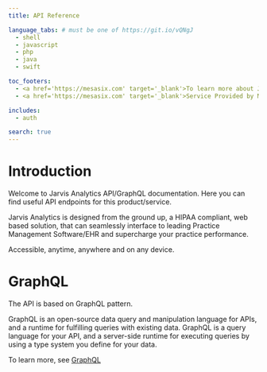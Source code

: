 ```yaml
---
title: API Reference

language_tabs: # must be one of https://git.io/vQNgJ
  - shell
  - javascript
  - php
  - java
  - swift

toc_footers:
  - <a href='https://mesasix.com' target='_blank'>To learn more about Jarvis</a>
  - <a href='https://mesasix.com' target='_blank'>Service Provided by Mesasix</a>

includes:
  - auth

search: true
---
```


# Introduction

Welcome to Jarvis Analytics API/GraphQL documentation. Here you can find useful API endpoints for this product/service.

Jarvis Analytics is designed from the ground up, a HIPAA compliant, web based solution, that can seamlessly interface to leading Practice Management Software/EHR and supercharge your practice performance.

Accessible, anytime, anywhere and on any device.

# GraphQL

The API is based on GraphQL pattern. 

GraphQL is an open-source data query and manipulation language for APIs, and a runtime for fulfilling queries with existing data. GraphQL is a query language for your API, and a server-side runtime for executing queries by using a type system you define for your data. 

To learn more, see [GraphQL](http://graphql.org/learn/)